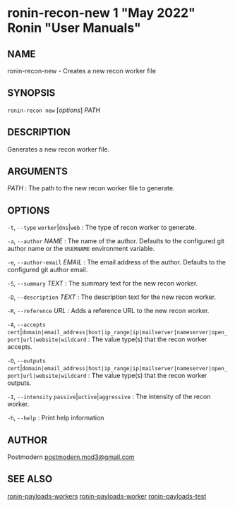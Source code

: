 # ronin-recon-new 1 "May 2022" Ronin "User Manuals"

## NAME

ronin-recon-new - Creates a new recon worker file

## SYNOPSIS

`ronin-recon new` [*options*] *PATH*

## DESCRIPTION

Generates a new recon worker file.

## ARGUMENTS

*PATH*
: The path to the new recon worker file to generate.

## OPTIONS

`-t`, `--type` `worker`\|`dns`\|`web`
: The type of recon worker to generate.

`-a`, `--author` *NAME*
: The name of the author. Defaults to the configured git author name or the
  `USERNAME` environment variable.

`-e`, `--author-email` *EMAIL*
: The email address of the author. Defaults to the configured git author email.

`-S`, `--summary` *TEXT*
: The summary text for the new recon worker.

`-D`, `--description` *TEXT*
: The description text for the new recon worker.

`-R`, `--reference` *URL*
: Adds a reference URL to the new recon worker.

`-A`, `--accepts` `cert`\|`domain|email_address|host|ip_range|ip|mailserver|nameserver|open_port|url|website|wildcard`
: The value type(s) that the recon worker accepts.

`-O`, `--outputs` `cert`\|`domain|email_address|host|ip_range|ip|mailserver|nameserver|open_port|url|website|wildcard`
: The value type(s) that the recon worker outputs.

`-I`, `--intensity` `passive`\|`active`\|`aggressive`
: The intensity of the recon worker.

`-h`, `--help`
: Print help information

## AUTHOR

Postmodern <postmodern.mod3@gmail.com>

## SEE ALSO

[ronin-payloads-workers](ronin-payloads-workers.1.md) [ronin-payloads-worker](ronin-payloads-worker.1.md) [ronin-payloads-test](ronin-payloads-test.1.md)
